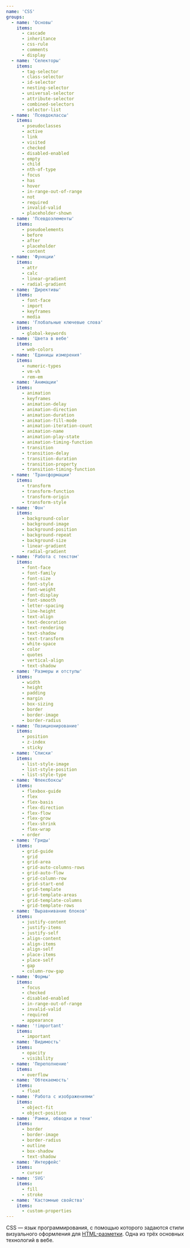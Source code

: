 ```yaml
---
name: 'CSS'
groups:
  - name: 'Основы'
    items:
      - cascade
      - inheritance
      - css-rule
      - comments
      - display
  - name: 'Селекторы'
    items:
      - tag-selector
      - class-selector
      - id-selector
      - nesting-selector
      - universal-selector
      - attribute-selector
      - combined-selectors
      - selector-list
  - name: 'Псевдоклассы'
    items:
      - pseudoclasses
      - active
      - link
      - visited
      - checked
      - disabled-enabled
      - empty
      - child
      - nth-of-type
      - focus
      - has
      - hover
      - in-range-out-of-range
      - not
      - required
      - invalid-valid
      - placeholder-shown
  - name: 'Псевдоэлементы'
    items:
      - pseudoelements
      - before
      - after
      - placeholder
      - content
  - name: 'Функции'
    items:
      - attr
      - calc
      - linear-gradient
      - radial-gradient
  - name: 'Директивы'
    items:
      - font-face
      - import
      - keyframes
      - media
  - name: 'Глобальные ключевые слова'
    items:
      - global-keywords
  - name: 'Цвета в вебе'
    items:
      - web-colors
  - name: 'Единицы измерения'
    items:
      - numeric-types
      - vm-vh
      - rem-em
  - name: 'Анимации'
    items:
      - animation
      - keyframes
      - animation-delay
      - animation-direction
      - animation-duration
      - animation-fill-mode
      - animation-iteration-count
      - animation-name
      - animation-play-state
      - animation-timing-function
      - transition
      - transition-delay
      - transition-duration
      - transition-property
      - transition-timing-function
  - name: 'Трансформации'
    items:
      - transform
      - transform-function
      - transform-origin
      - transform-style
  - name: 'Фон'
    items:
      - background-color
      - background-image
      - background-position
      - background-repeat
      - background-size
      - linear-gradient
      - radial-gradient
  - name: 'Работа с текстом'
    items:
      - font-face
      - font-family
      - font-size
      - font-style
      - font-weight
      - font-display
      - font-smooth
      - letter-spacing
      - line-height
      - text-align
      - text-decoration
      - text-rendering
      - text-shadow
      - text-transform
      - white-space
      - color
      - quotes
      - vertical-align
      - text-shadow
  - name: 'Размеры и отступы'
    items:
      - width
      - height
      - padding
      - margin
      - box-sizing
      - border
      - border-image
      - border-radius
  - name: 'Позиционирование'
    items:
      - position
      - z-index
      - sticky
  - name: 'Списки'
    items:
      - list-style-image
      - list-style-position
      - list-style-type
  - name: 'Флексбоксы'
    items:
      - flexbox-guide
      - flex
      - flex-basis
      - flex-direction
      - flex-flow
      - flex-grow
      - flex-shrink
      - flex-wrap
      - order
  - name: 'Гриды'
    items:
      - grid-guide
      - grid
      - grid-area
      - grid-auto-columns-rows
      - grid-auto-flow
      - grid-column-row
      - grid-start-end
      - grid-template
      - grid-template-areas
      - grid-template-columns
      - grid-template-rows
  - name: 'Выравнивание блоков'
    items:
      - justify-content
      - justify-items
      - justify-self
      - align-content
      - align-items
      - align-self
      - place-items
      - place-self
      - gap
      - column-row-gap
  - name: 'Формы'
    items:
      - focus
      - checked
      - disabled-enabled
      - in-range-out-of-range
      - invalid-valid
      - required
      - appearance
  - name: '!important'
    items:
      - important
  - name: 'Видимость'
    items:
      - opacity
      - visibility
  - name: 'Переполнение'
    items:
      - overflow
  - name: 'Обтекаемость'
    items:
      - float
  - name: 'Работа с изображениями'
    items:
      - object-fit
      - object-position
  - name: 'Рамки, обводки и тени'
    items:
      - border
      - border-image
      - border-radius
      - outline
      - box-shadow
      - text-shadow
  - name: 'Интерфейс'
    items:
      - cursor
  - name: 'SVG'
    items:
      - fill
      - stroke
  - name: 'Кастомные свойства'
    items:
      - custom-properties
---
```


CSS — язык программирования, с помощью которого задаются стили визуального оформления для [HTML-разметки](/html). Одна из трёх основных технологий в вебе.
